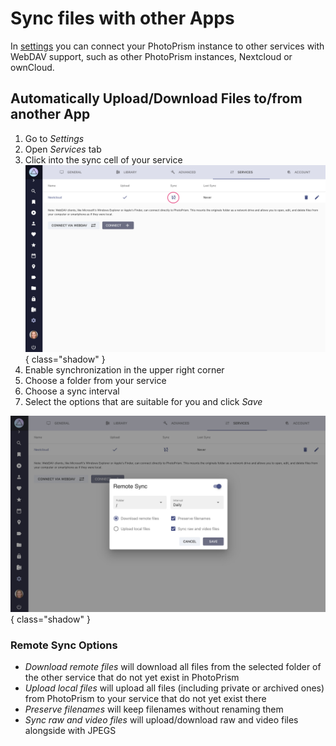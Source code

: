 # Sync files with other Apps #

In [settings](../settings/sync.md) you can connect your PhotoPrism instance to other services with WebDAV support, such as other PhotoPrism instances, Nextcloud or ownCloud.

## Automatically Upload/Download Files to/from another App ##

1. Go to *Settings*
2. Open *Services* tab
3. Click into the sync cell of your service
   ![Screenshot](../settings/img/services-sync-1-light.jpg){ class="shadow" }
4. Enable synchronization in the upper right corner
5. Choose a folder from your service
6. Choose a sync interval
7. Select the options that are suitable for you and click *Save*


![Screenshot](../settings/img/services-sync-2-light.jpg){ class="shadow" }

### Remote Sync Options ###

* *Download remote files* will download all files from the selected folder of the other service that do not yet exist in PhotoPrism
* *Upload local files* will upload all files (including private or archived ones) from PhotoPrism to your service that do not yet exist there
* *Preserve filenames* will keep filenames without renaming them
* *Sync raw and video files* will upload/download raw and video files alongside with JPEGS